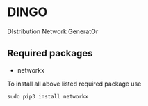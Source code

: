 DINGO
=====
DIstribution Network GeneratOr

Required packages
-----------------

* networkx

To install all above listed required package use

```
sudo pip3 install networkx
```